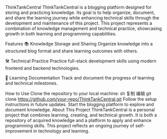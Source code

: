 ThinkTankCentral
ThinkTankCentral is a blogging platform designed for storing and practicing knowledge. Its goal is to help organize, document, and share the learning journey while enhancing technical skills through the development and maintenance of this project. This project represents a combination of knowledge management and technical practice, showcasing growth in both learning and programming capabilities.

Features
📚 Knowledge Storage and Sharing
Organize knowledge into a structured blog format and share learning outcomes with others.

🛠 Technical Practice
Practice full-stack development skills using modern frontend and backend technologies.

📖 Learning Documentation
Track and document the progress of learning and technical milestones.

How to Use
Clone the repository to your local machine:
sh
复制
编辑
git clone https://github.com/your-repo/ThinkTankCentral.git
Follow the setup instructions in future updates.
Start the blogging platform to explore and document knowledge.
About This Project
ThinkTankCentral is a personal project that combines learning, creating, and technical growth. It is both a repository of acquired knowledge and a platform to apply and enhance programming skills. This project reflects an ongoing journey of self-improvement in technology and learning.
